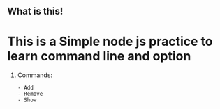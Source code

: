 ## What is this!

<h1>
    This is a Simple node js practice to learn command line and option
</h1>

<ol>
<li>
    Commands: 

    - Add 
    - Remove
    - Show
</li>
</ol>